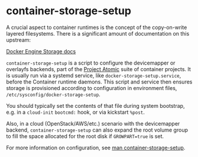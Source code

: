 container-storage-setup
====================

A crucial aspect to container runtimes is the concept of the copy-on-write layered
filesystems.  There is a significant amount of documentation on this upstream:

[Docker Engine Storage docs](https://docs.docker.com/engine/userguide/storagedriver/)

`container-storage-setup` is a script to configure the devicemapper or
overlayfs backends, part of the
[Project Atomic](http://www.projectatomic.io/) suite of container
projects.  It is usually run via a systemd service, like
`docker-storage-setup.service`, before the Container runtime daemons. This
script and service then ensures storage is provisioned according to
configuration in environment files, `/etc/sysconfig/docker-storage-setup`.

You should typically set the contents of that file during system
bootstrap, e.g. in a `cloud-init` `bootcmd:` hook, or via
kickstart `%post`.

Also, in a cloud (OpenStack/AWS/etc.) scenario with the devicemapper
backend, `container-storage-setup` can also expand the root volume group
to fill the space allocated for the root disk if `GROWPART=true` is
set.

For more information on configuration, see
[man container-storage-setup](container-storage-setup.1).
